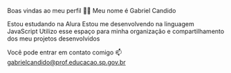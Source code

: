 Boas vindas ao meu perfil 💙💙
Meu nome é Gabriel Candido

Estou estudando na Alura
Estou me desenvolvendo na linguagem JavaScript
Utilizo esse espaço para minha organização e compartilhamento dos meu projetos desenvolvidos

Você pode entrar em contato comigo 📫
gabrielcandido@prof.educacao.sp.gov.br
